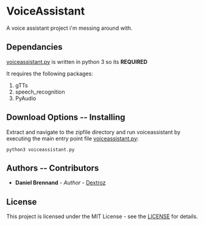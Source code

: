 # VoiceAssistant
A voice assistant project i'm messing around with.

## Dependancies
[voiceassistant.py](voiceassistant.py) is written in python 3 so its **REQUIRED**

It requires the following packages:

1. gTTs
2. speech_recognition
3. PyAudio

## Download Options -- Installing

Extract and navigate to the zipfile directory and run voiceassistant by executing the main entry point file [voiceassistant.py](voiceassistant.py):
  ```
  python3 voiceassistant.py
  ```

## Authors -- Contributors

* **Daniel Brennand** - *Author* - [Dextroz](https://github.com/Dextroz)

## License

This project is licensed under the MIT License - see the [LICENSE](LICENSE) for details.
